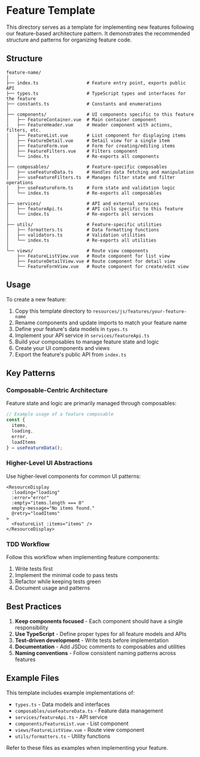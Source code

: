 # Feature Template

This directory serves as a template for implementing new features following our feature-based architecture pattern. It demonstrates the recommended structure and patterns for organizing feature code.

## Structure

```
feature-name/
│
├── index.ts                  # Feature entry point, exports public API
├── types.ts                  # TypeScript types and interfaces for the feature
├── constants.ts              # Constants and enumerations
│
├── components/               # UI components specific to this feature
│   ├── FeatureContainer.vue  # Main container component
│   ├── FeatureHeader.vue     # Header component with actions, filters, etc.
│   ├── FeatureList.vue       # List component for displaying items
│   ├── FeatureDetail.vue     # Detail view for a single item
│   ├── FeatureForm.vue       # Form for creating/editing items
│   ├── FeatureFilters.vue    # Filters component
│   └── index.ts              # Re-exports all components
│
├── composables/              # Feature-specific composables
│   ├── useFeatureData.ts     # Handles data fetching and manipulation
│   ├── useFeatureFilters.ts  # Manages filter state and filter operations
│   ├── useFeatureForm.ts     # Form state and validation logic
│   └── index.ts              # Re-exports all composables
│
├── services/                 # API and external services
│   ├── featureApi.ts         # API calls specific to this feature
│   └── index.ts              # Re-exports all services
│
├── utils/                    # Feature-specific utilities
│   ├── formatters.ts         # Data formatting functions
│   ├── validators.ts         # Validation utilities
│   └── index.ts              # Re-exports all utilities
│
└── views/                    # Route view components
    ├── FeatureListView.vue   # Route component for list view
    ├── FeatureDetailView.vue # Route component for detail view
    └── FeatureFormView.vue   # Route component for create/edit view
```

## Usage

To create a new feature:

1. Copy this template directory to `resources/js/features/your-feature-name`
2. Rename components and update imports to match your feature name
3. Define your feature's data models in `types.ts`
4. Implement your API service in `services/featureApi.ts`
5. Build your composables to manage feature state and logic
6. Create your UI components and views
7. Export the feature's public API from `index.ts`

## Key Patterns

### Composable-Centric Architecture

Feature state and logic are primarily managed through composables:

```typescript
// Example usage of a feature composable
const { 
  items,
  loading,
  error,
  loadItems 
} = useFeatureData();
```

### Higher-Level UI Abstractions

Use higher-level components for common UI patterns:

```vue
<ResourceDisplay
  :loading="loading"
  :error="error"
  :empty="items.length === 0"
  empty-message="No items found."
  @retry="loadItems"
>
  <FeatureList :items="items" />
</ResourceDisplay>
```

### TDD Workflow

Follow this workflow when implementing feature components:

1. Write tests first
2. Implement the minimal code to pass tests
3. Refactor while keeping tests green
4. Document usage and patterns

## Best Practices

1. **Keep components focused** - Each component should have a single responsibility
2. **Use TypeScript** - Define proper types for all feature models and APIs
3. **Test-driven development** - Write tests before implementation
4. **Documentation** - Add JSDoc comments to composables and utilities
5. **Naming conventions** - Follow consistent naming patterns across features

## Example Files

This template includes example implementations of:

- `types.ts` - Data models and interfaces
- `composables/useFeatureData.ts` - Feature data management
- `services/featureApi.ts` - API service
- `components/FeatureList.vue` - List component
- `views/FeatureListView.vue` - Route view component
- `utils/formatters.ts` - Utility functions

Refer to these files as examples when implementing your feature. 
